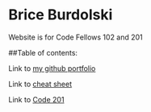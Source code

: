 # Brice Burdolski

Website is for Code Fellows 102 and 201


##Table of contents:

Link to [my github portfolio](https://github.com/burdolski/reading-notes)

Link to [cheat sheet](https://github.com/burdolski/reading-notes/blob/main/cheat%20sheet.md)

Link to [Code 201](https://github.com/burdolski/reading-notes/blob/main/Code%20201%20reading%20notes)
